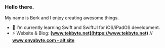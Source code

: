 ### Hello there.

My name is Berk and I enjoy creating awesome things. 

- 🌱 I’m currently learning Swift and SwiftUI for iOS/iPadOS development. 
- ⚡️ Website & Blog: **[www.tekbyte.net](https://www.tekbyte.net)** // **[www.onyabyte.com - alt site](https://www.onlyabyte.com)**
